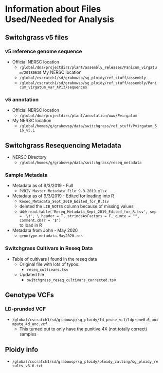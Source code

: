 # Information about Files Used/Needed for Analysis

## Switchgrass v5 files
### v5 reference genome sequence
* Official NERSC location
  * `/global/dna/projectdirs/plant/assembly_releases/Panicum_virgatum/20180630`
My NERSC location
  * `/global/cscratch1/sd/grabowsp/sg_ploidy/ref_stuff/assembly`
  * `/global/cscratch1/sd/grabowsp/sg_ploidy/ref_stuff/assembly/Panicum_virgatum_var_AP13/sequences`
### v5 annotation
* Official NERSC location
  * `/global/dna/projectdirs/plant/annotation/www/Pvirgatum`
* My NERSC location
  * `/global/homes/g/grabowsp/data/switchgrass/ref_stuff/Pvirgatum_516_v5.1`


## Switchgrass Resequencing Metadata
* NERSC Directory
  * `/global/homes/g/grabowsp/data/switchgrass/reseq_metadata`
### Sample Metadata
* Metadata as of 9/3/2019 - Full
  * `PVDIV_Master_Metadata_File_9-3-2019.xlsx`
* Metadata as of 9/3/2019 - Edited for loading into R
  * `Reseq_Metadata_Sept_2019_Edited_for_R.tsv`
  * deleted the `LIB_NOTES` column because of missing values
  * use `read.table('Reseq_Metadata_Sept_2019_Edited_for_R.tsv', sep = '\t', \
header = T, stringsAsFactors = F, quote = "", comment.char = '$')` \
to load in R
* Metadata from John - May 2020
  * `genotype.metadata.May2020.rds`
### Switchgrass Cultivars in Reseq Data
* Table of cultivars I found in the reseq data
  * Original file with lots of typos:
    * `reseq_cultivars.tsv`
  * Updated file
    * `switchgrass_reseq_cultivars_corrected.tsv`

## Genotype VCFs
### LD-prunded VCF
* `/global/cscratch1/sd/grabowsp/sg_ploidy/ld_prune_vcf/ldprune0.6_unimpute_4d_anc.vcf`
  * This turned out to only have the punitive 4X (not totally correct) samples

## Ploidy info
* `/global/cscratch1/sd/grabowsp/sg_ploidy/ploidy_calling/sg_ploidy_results_v3.0.txt`

 
